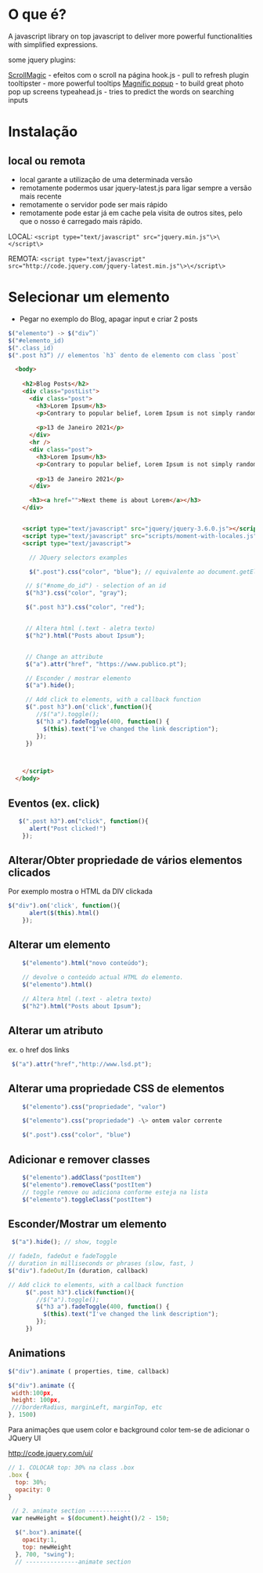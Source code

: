 # O que é?

A javascript library on top javascript to deliver more powerful functionalities with simplified expressions.

some jquery plugins:

[ScrollMagic](https://scrollmagic.io) - efeitos com o scroll na página 
hook.js - pull to refresh plugin 
tooltipster - more powerful tooltips 
[Magnific popup](https://dimsemenov.com/plugins/magnific-popup/) - to build great photo pop up screens 
typeahead.js - tries to predict the words on searching inputs 

# Instalação

## local ou remota

- local garante a utilização de uma determinada versão 
- remotamente podermos usar jquery-latest.js para ligar sempre a versão mais recente
- remotamente o servidor pode ser mais rápido
- remotamente pode estar já em cache pela visita de outros sites, pelo que o nosso é carregado mais rápido.

LOCAL: 
`<script type="text/javascript" src="jquery.min.js"\>\</script\>`

REMOTA: 
`<script type="text/javascript" src="http://code.jquery.com/jquery-latest.min.js"\>\</script\>`

# Selecionar um elemento

- Pegar no exemplo do Blog, apagar input e criar 2 posts

```js
$("elemento") -> $("div”)`
$("#elemento_id)
$(".class_id)
$(".post h3”) // elementos `h3` dento de elemento com class `post`
```

```html
  <body>
  
    <h2>Blog Posts</h2>
    <div class="postList">
      <div class="post">
        <h3>Lorem Ipsum</h3>
        <p>Contrary to popular belief, Lorem Ipsum is not simply random text. It has roots in a piece of classical Latin literature from 45 BC, making it over 2000 years old. Richard McClintock, a Latin professor at Hampden-Sydney College in Virginia, looked up one of the more obscure Latin words</p>
        
        <p>13 de Janeiro 2021</p>
      </div>
      <hr />
      <div class="post">
        <h3>Lorem Ipsum</h3>
        <p>Contrary to popular belief, Lorem Ipsum is not simply random text. It has roots in a piece of classical Latin literature from 45 BC, making it over 2000 years old. Richard McClintock, a Latin professor at Hampden-Sydney College in Virginia, looked up one of the more obscure Latin words</p>
        
        <p>13 de Janeiro 2021</p>
      </div>

      <h3><a href="">Next theme is about Lorem</a></h3>
    </div>


    <script type="text/javascript" src="jquery/jquery-3.6.0.js"></script>
    <script type="text/javascript" src="scripts/moment-with-locales.js"></script>
    <script type="text/javascript">

      // JQuery selectors examples

      $(".post").css("color", "blue"); // equivalente ao document.getElementsByClass("post")[0]

     // $("#nome_do_id") - selection of an id
     $("h3").css("color", "gray");

     $(".post h3").css("color", "red");


     // Altera html (.text - aletra texto)
     $("h2").html("Posts about Ipsum");


     // Change an attribute
     $("a").attr("href", "https://www.publico.pt");

     // Esconder / mostrar elemento
     $("a").hide();

     // Add click to elements, with a callback function
     $(".post h3").on('click',function(){
        //$("a").toggle();
        $("h3 a").fadeToggle(400, function() {
          $(this).text("I've changed the link description");
        });
     })



    </script>
  </body>

```

## Eventos (ex. click) 

```js
   $(".post h3").on("click", function(){
      alert("Post clicked!")
    });
```

## Alterar/Obter propriedade de vários elementos clicados

Por exemplo mostra o HTML da DIV clickada

```js
$("div").on('click', function(){
      alert($(this).html()
    });
```

## Alterar um elemento

```js
	$("elemento").html("novo conteúdo");

	// devolve o conteúdo actual HTML do elemento.
	$("elemento").html()
	
	// Altera html (.text - aletra texto)
	$("h2").html("Posts about Ipsum");
```

## Alterar um atributo

ex. o href dos links

```js
 $("a").attr("href","http://www.lsd.pt");
```

## Alterar uma propriedade CSS de elementos

```js
	$("elemento").css("propriedade", "valor")

	$("elemento").css("propriedade") -\> ontem valor corrente

	$(".post").css("color", "blue")
```

## Adicionar e remover classes


```js
	$("elemento").addClass("postItem")
	$("elemento").removeClass("postItem")
	// toggle remove ou adiciona conforme esteja na lista
	$("elemento").toggleClass("postItem")

```

## Esconder/Mostrar um elemento 

```js
 $("a").hide(); // show, toggle
```


```js
// fadeIn, fadeOut e fadeToggle
// duration in milliseconds or phrases (slow, fast, )
$("div").fadeOut/In (duration, callback)

// Add click to elements, with a callback function
     $(".post h3").click(function(){
        //$("a").toggle();
        $("h3 a").fadeToggle(400, function() {
          $(this).text("I've changed the link description");
        });
     })
```

## Animations
```javascript
$("div").animate ( properties, time, callback)

$("div").animate ({
 width:100px,
 height: 100px,
 ///borderRadius, marginLeft, marginTop, etc
}, 1500)
```

Para animações que usem color e background color tem-se de adicionar o JQuery UI

<http://code.jquery.com/ui/>

```js
// 1. COLOCAR top: 30% na class .box 
.box {
  top: 30%;
  opacity: 0
}

 // 2. animate section ------------
 var newHeight = $(document).height()/2 - 150;

  $(".box").animate({
    opacity:1,
    top: newHeight
  }, 700, "swing");
  // ---------------animate section 


```

